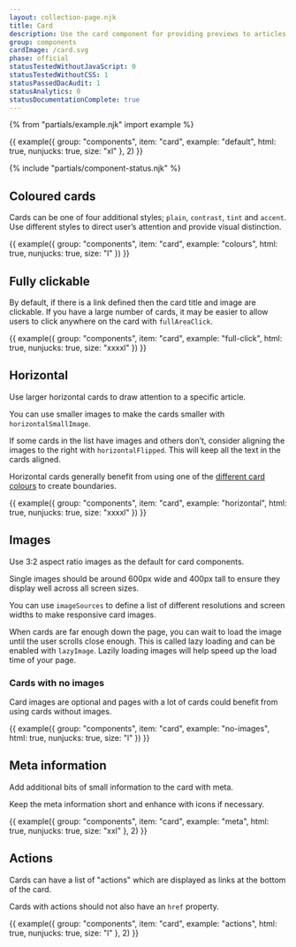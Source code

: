 ```yaml
---
layout: collection-page.njk
title: Card
description: Use the card component for providing previews to articles and pages.
group: components
cardImage: /card.svg
phase: official
statusTestedWithoutJavaScript: 0
statusTestedWithoutCSS: 1
statusPassedDacAudit: 1
statusAnalytics: 0
statusDocumentationComplete: true
---
```


{% from "partials/example.njk" import example %}

{{ example({ group: "components", item: "card", example: "default", html: true, nunjucks: true, size: "xl" }, 2) }}

{% include "partials/component-status.njk" %}

## Coloured cards

Cards can be one of four additional styles; `plain`, `contrast`, `tint` and `accent`. Use different styles to direct user’s attention and provide visual distinction.

{{ example({ group: "components", item: "card", example: "colours", html: true, nunjucks: true, size: "l" }) }}

## Fully clickable

By default, if there is a link defined then the card title and image are clickable. If you have a large number of cards, it may be easier to allow users to click anywhere on the card with `fullAreaClick`.

{{ example({ group: "components", item: "card", example: "full-click", html: true, nunjucks: true, size: "xxxxl" }) }}

## Horizontal

Use larger horizontal cards to draw attention to a specific article.

You can use smaller images to make the cards smaller with `horizontalSmallImage`.

If some cards in the list have images and others don’t, consider aligning the images to the right with `horizontalFlipped`. This will keep all the text in the cards aligned.

Horizontal cards generally benefit from using one of the [different card colours](#coloured-cards) to create boundaries.

{{ example({ group: "components", item: "card", example: "horizontal", html: true, nunjucks: true, size: "xxxxl" }) }}

## Images

Use 3:2 aspect ratio images as the default for card components.

Single images should be around 600px wide and 400px tall to ensure they display well across all screen sizes.

You can use `imageSources` to define a list of different resolutions and screen widths to make responsive card images.

When cards are far enough down the page, you can wait to load the image until the user scrolls close enough. This is called lazy loading and can be enabled with `lazyImage`. Lazily loading images will help speed up the load time of your page.

### Cards with no images

Card images are optional and pages with a lot of cards could benefit from using cards without images.

{{ example({ group: "components", item: "card", example: "no-images", html: true, nunjucks: true, size: "l" }) }}

## Meta information

Add additional bits of small information to the card with meta.

Keep the meta information short and enhance with icons if necessary.

{{ example({ group: "components", item: "card", example: "meta", html: true, nunjucks: true, size: "xxl" }, 2) }}

## Actions

Cards can have a list of "actions" which are displayed as links at the bottom of the card.

Cards with actions should not also have an `href` property.

{{ example({ group: "components", item: "card", example: "actions", html: true, nunjucks: true, size: "l" }, 2) }}
